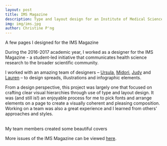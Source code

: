 ```yaml
---
layout: post
title: IMS Magazine 
description: Type and layout design for an Institute of Medical Sciences graduate student publication
img: img/ims.jpg
author: Christine P'ng
---
```


<div class="img_row">
	<img class="col three" src="{{ site.baseurl }}/img/ims.jpg" alt="" title=""/>
</div>
<div class="col three caption">
	A few pages I designed for the IMS Magazine 
</div>

During the 2016-2017 academic year, I worked as a designer for the IMS Magazine - a student-led initiative that communicates health science research to the broader scientific community. 

I worked with an amazing team of designers – <a href="https://www.ursulavisuals.com/">Ursula</a>, <a href="http://www.midorinediger.ca/landing-page-1">Midori</a>, <a href="https://www.jrubinvisuals.com/">Judy</a> and <a href="http://www.laurenhuffvisuals.com/">Lauren</a> – to design spreads, illustrations and infographic elements. 

From a design perspective, this project was largely one that focused on crafting clear visual hierarchies through use of type and layout design. It was (and still is!) an enjoyable process for me to pick fonts and arrange elements on a page to create a visually coherent and pleasing composition. Working on a team was also a great experience and I learned from others' approaches and styles.


<div class="img_row">
	<img class="col one" src="{{ site.baseurl }}/img/process/ims-1.png" alt="" title=""/>
	<img class="col one" src="{{ site.baseurl }}/img/process/ims-2.png" alt="" title=""/>
	<img class="col one" src="{{ site.baseurl }}/img/process/ims-3.jpg" alt="" title=""/>
</div>
<div class="col three caption">
	My team members created some beautiful covers
</div>

More issues of the IMS Magazine can be viewed <a href="https://issuu.com/imsmagazine">here</a>.

